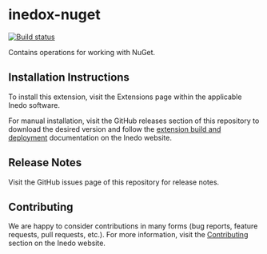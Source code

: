 # inedox-nuget

[![Build status](https://buildmaster.inedo.com/api/ci-badges/image?API_Key=badges&$ApplicationId=30)](https://buildmaster.inedo.com/api/ci-badges/link?API_Key=badges&$ApplicationId=30)

Contains operations for working with NuGet.

## Installation Instructions

To install this extension, visit the Extensions page within the applicable Inedo software.

For manual installation, visit the GitHub releases section of this repository to download the desired version and follow the [extension build and deployment](https://inedo.com/support/documentation/various/inedo-sdk/creating#building-deploying) documentation on the Inedo website.

## Release Notes

Visit the GitHub issues page of this repository for release notes.

## Contributing

We are happy to consider contributions in many forms (bug reports, feature requests, pull requests, etc.). For more information, visit the [Contributing](https://inedo.com/open/contributing) section on the Inedo website.
